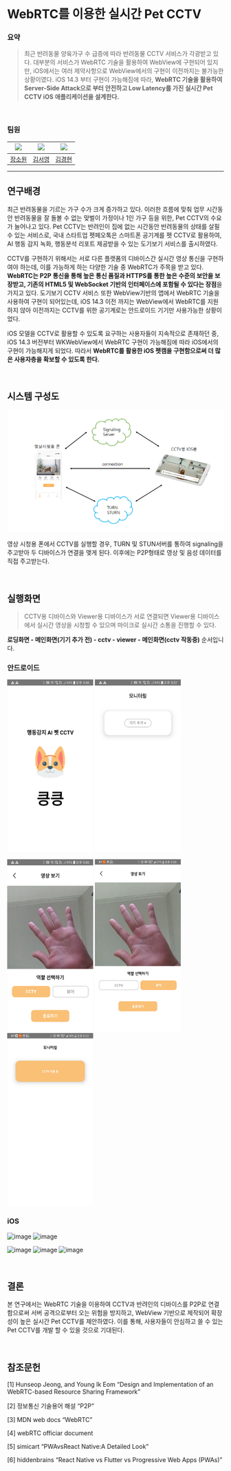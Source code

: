 # WebRTC를 이용한 실시간 Pet CCTV

### 요약
> 최근 반려동물 양육가구 수 급증에 따라 반려동물 CCTV 서비스가 각광받고 있다. 대부분의 서비스가 WebRTC 기술을 활용하여 WebView에 구현되어 있지만, iOS에서는 여러 제약사항으로  WebView에서의 구현이 이전까지는 불가능한 상황이였다. iOS 14.3 부터 구현이 가능해짐에 따라, **WebRTC 기술을 활용하여 Server-Side Attack으로 부터 안전하고 Low Latency를 가진 실시간 Pet CCTV iOS 애플리케이션을 설계한다.**

<br/>

### 팀원
| [<img src="https://avatars.githubusercontent.com/u/52497708?v=4" width="100">](https://github.com/wish0ne)| [<img src="https://avatars.githubusercontent.com/u/42965120?v=4" width="100">](https://github.com/kimseo-0) | [<img src="https://avatars.githubusercontent.com/u/54318460?v=4" width="100">](https://github.com/codeisneverodd-0) | 
| :-----------------------------------: | :---------------------------------------: |:---------------------------------------: |
| [장소원](https://github.com/wish0ne)|[김서영](https://github.com/kimseo-0)|[김경현](https://github.com/kimseo-0)|

---

## 연구배경

  최근 반려동물을 기르는 가구 수가 크게 증가하고 있다. 이러한 흐름에 맞춰 업무 시간동안 반려동물을 잘 돌볼 수 없는 맞벌이 가정이나 1인 가구 등을 위한, Pet CCTV의 수요가 늘어나고 있다. Pet CCTV는 반려인이 집에 없는 시간동안 반려동물의 상태를 살필 수 있는 서비스로, 국내 스타트업 펫페오톡은 스마트폰 공기계를 펫 CCTV로 활용하여, AI 행동 감지 녹화, 행동분석 리포트 제공받을 수 있는 도기보기 서비스를 출시하였다. 

  CCTV를 구현하기 위해서는 서로 다른 플랫폼의 디바이스간 실시간 영상 통신을 구현하여야 하는데, 이를 가능하게 하는 다양한 기술 중 WebRTC가 주목을 받고 있다. **WebRTC는 P2P 통신을 통해 높은 통신 품질과 HTTPS를 통한 높은 수준의 보안을 보장받고, 기존의 HTML5 및 WebSocket 기반의 인터페이스에 포함될 수 있다는 장점**을 가지고 있다. 도기보기 CCTV 서비스 또한 WebView기반의 앱에서 WebRTC 기술을 사용하여 구현이 되어있는데, iOS 14.3 이전 까지는 WebView에서 WebRTC를 지원하지 않아 이전까지는 CCTV를 위한 공기계로는 안드로이드 기기만 사용가능한 상황이었다. 
  
  iOS 모델을 CCTV로 활용할 수 있도록 요구하는 사용자들이 지속적으로 존재하던 중, iOS 14.3 버전부터 WKWebView에서 WebRTC 구현이 가능해짐에 따라 iOS에서의 구현이 가능해지게 되었다. 따라서 **WebRTC를 활용한 iOS 펫캠을 구현함으로써 더 많은 사용자층을 확보할 수 있도록 한다.**

<br/>

## 시스템 구성도
![시스템 구성도](./img/시스템구성.png)

영상 시청용 폰에서 CCTV를 실행할 경우, TURN 및 STUN서버를 통하여 signaling을 주고받아 두 디바이스가 연결을 맺게 된다. 이후에는 P2P형태로 영상 및 음성 데이터를 직접 주고받는다.

<br/>

## 실행화면
> CCTV용 디바이스와 Viewer용 디바이스가 서로 연결되면 Viewer용 디바이스에서 실시간 영상을 시청할 수 있으며 마이크로 실시간 소통을 진행할 수 있다.

**로딩화면 - 메인화면(기기 추가 전) - cctv - viewer - 메인화면(cctv 작동중)** 순서입니다.

### 안드로이드
<img src="./img/로딩페이지.png" width="200" height="400"/> <img src="./img/모니터링.png" width="200" height="400"/>

<img src="./img/cctv실행.png" width="200" height="400"/> <img src="./img/뷰어실행.png" width="200" height="400"/> <img src="./img/실행중.png" width="200" height="400"/>


### iOS
![image](https://user-images.githubusercontent.com/52497708/172744532-f92407cc-1f23-464b-a8ed-6049d868446e.png)
![image](https://user-images.githubusercontent.com/52497708/172744598-ac97f04e-838e-4b3e-9b9d-2c0019a61a25.png)

![image](https://user-images.githubusercontent.com/52497708/172744608-1e3501de-bcae-424f-a742-009d43036d57.png)
![image](https://user-images.githubusercontent.com/52497708/172744614-3f00807d-67f9-43ee-9380-262a8b36b090.png)
![image](https://user-images.githubusercontent.com/52497708/172744618-1d7e3902-028f-4d74-b28f-02902c4fdb27.png)


<br/>

## 결론
본 연구에서는 WebRTC 기술을 이용하여 CCTV과 반려인의 디바이스를 P2P로 연결함으로써 서버 공격으로부터 오는 위험을 방지하고, WebView 기반으로 제작되어 확장성이 높은 실시간 Pet CCTV를 제안하였다. 이를 통해, 사용자들이 안심하고 쓸 수 있는 Pet CCTV를 개발 할 수 있을 것으로 기대된다.

<br/>

## 참조문헌
[1] Hunseop Jeong, and Young Ik Eom “Design and Implementation of an WebRTC-based Resource Sharing Framework” 

[2] 정보통신 기술용어 해설 “P2P” 

[3] MDN web docs “WebRTC” 

[4] webRTC officiar document 

[5] simicart “PWAvsReact Native:A Detailed Look” 

[6] hiddenbrains “React Native vs Flutter vs Progressive Web Apps (PWAs)”

